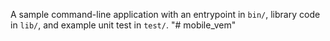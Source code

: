 A sample command-line application with an entrypoint in `bin/`, library code
in `lib/`, and example unit test in `test/`.
"# mobile_vem" 
